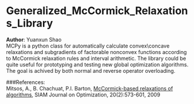 # Generalized_McCormick_Relaxations_Library
**Author**: Yuanxun Shao
<br />
MCPy is a python class for automatically calculate convex\concave relaxations and subgradients of factorable nonconvex functions according to McCormick relaxation rules and interval arithmetic. The library could be quite useful for prototyping and testing new global optimization algorithms.
<br />
The goal is achived by both normal and reverse operator overloading.

###References:
<br />
Mitsos, A., B. Chachuat, P.I. Barton, [McCormick-based relaxations of algorithms](http://epubs.siam.org/doi/abs/10.1137/080717341), SIAM Journal on Optimization, 20(2):573-601, 2009
